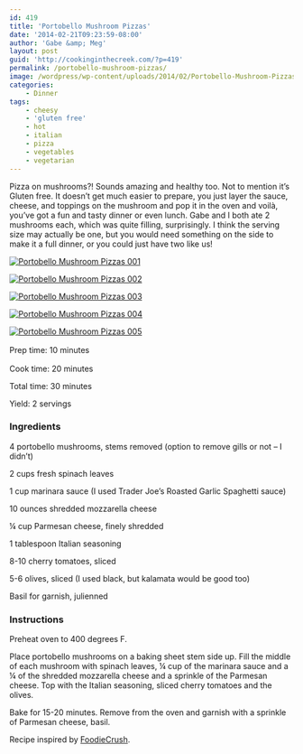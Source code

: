 ```yaml
---
id: 419
title: 'Portobello Mushroom Pizzas'
date: '2014-02-21T09:23:59-08:00'
author: 'Gabe &amp; Meg'
layout: post
guid: 'http://cookinginthecreek.com/?p=419'
permalink: /portobello-mushroom-pizzas/
image: /wordpress/wp-content/uploads/2014/02/Portobello-Mushroom-Pizzas-004.jpg
categories:
    - Dinner
tags:
    - cheesy
    - 'gluten free'
    - hot
    - italian
    - pizza
    - vegetables
    - vegetarian
---
```


Pizza on mushrooms?! Sounds amazing and healthy too. Not to mention it’s Gluten free. It doesn’t get much easier to prepare, you just layer the sauce, cheese, and toppings on the mushroom and pop it in the oven and voilà, you’ve got a fun and tasty dinner or even lunch. Gabe and I both ate 2 mushrooms each, which was quite filling, surprisingly. I think the serving size may actually be one, but you would need something on the side to make it a full dinner, or you could just have two like us!

[![Portobello Mushroom Pizzas 001](http://cookinginthecreek.com/wordpress/wp-content/uploads/2014/02/Portobello-Mushroom-Pizzas-001-1024x681.jpg)](http://cookinginthecreek.com/wordpress/wp-content/uploads/2014/02/Portobello-Mushroom-Pizzas-001.jpg)

[![Portobello Mushroom Pizzas 002](http://cookinginthecreek.com/wordpress/wp-content/uploads/2014/02/Portobello-Mushroom-Pizzas-002-1024x681.jpg)](http://cookinginthecreek.com/wordpress/wp-content/uploads/2014/02/Portobello-Mushroom-Pizzas-002.jpg)

[![Portobello Mushroom Pizzas 003](http://cookinginthecreek.com/wordpress/wp-content/uploads/2014/02/Portobello-Mushroom-Pizzas-003-1024x681.jpg)](http://cookinginthecreek.com/wordpress/wp-content/uploads/2014/02/Portobello-Mushroom-Pizzas-003.jpg)

[![Portobello Mushroom Pizzas 004](http://cookinginthecreek.com/wordpress/wp-content/uploads/2014/02/Portobello-Mushroom-Pizzas-004-1024x681.jpg)](http://cookinginthecreek.com/wordpress/wp-content/uploads/2014/02/Portobello-Mushroom-Pizzas-004.jpg)

[![Portobello Mushroom Pizzas 005](http://cookinginthecreek.com/wordpress/wp-content/uploads/2014/02/Portobello-Mushroom-Pizzas-005-1024x681.jpg)](http://cookinginthecreek.com/wordpress/wp-content/uploads/2014/02/Portobello-Mushroom-Pizzas-005.jpg)

<span style="line-height: 1.5em;">Prep time: 10 minutes</span>

Cook time: 20 minutes

Total time: 30 minutes

Yield: 2 servings

### Ingredients

4 portobello mushrooms, stems removed (option to remove gills or not – I didn’t)

2 cups fresh spinach leaves

1 cup marinara sauce (I used Trader Joe’s Roasted Garlic Spaghetti sauce)

10 ounces shredded mozzarella cheese

¼ cup Parmesan cheese, finely shredded

1 tablespoon Italian seasoning

8-10 cherry tomatoes, sliced

5-6 olives, sliced (I used black, but kalamata would be good too)

Basil for garnish, julienned

### Instructions

Preheat oven to 400 degrees F.

Place portobello mushrooms on a baking sheet stem side up. Fill the middle of each mushroom with spinach leaves, ¼ cup of the marinara sauce and a ¼ of the shredded mozzarella cheese and a sprinkle of the Parmesan cheese. Top with the Italian seasoning, sliced cherry tomatoes and the olives.

Bake for 15-20 minutes. Remove from the oven and garnish with a sprinkle of Parmesan cheese, basil.

Recipe inspired by [FoodieCrush](http://www.foodiecrush.com/2014/02/pizza-stuffed-portobello-mushrooms/#comment-34209).